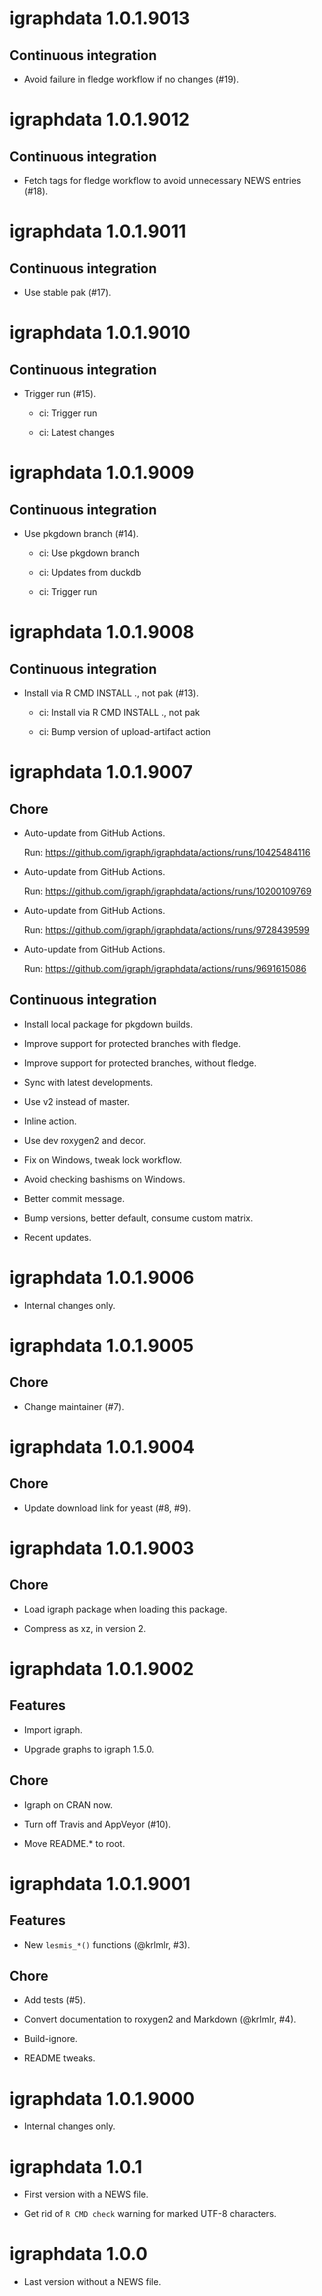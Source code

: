 

# igraphdata 1.0.1.9013

## Continuous integration

- Avoid failure in fledge workflow if no changes (#19).


# igraphdata 1.0.1.9012

## Continuous integration

- Fetch tags for fledge workflow to avoid unnecessary NEWS entries (#18).


# igraphdata 1.0.1.9011

## Continuous integration

- Use stable pak (#17).


# igraphdata 1.0.1.9010

## Continuous integration

  - Trigger run (#15).
    
      - ci: Trigger run
    
      - ci: Latest changes


# igraphdata 1.0.1.9009

## Continuous integration

  - Use pkgdown branch (#14).
    
      - ci: Use pkgdown branch
    
      - ci: Updates from duckdb
    
      - ci: Trigger run


# igraphdata 1.0.1.9008

## Continuous integration

  - Install via R CMD INSTALL ., not pak (#13).
    
      - ci: Install via R CMD INSTALL ., not pak
    
      - ci: Bump version of upload-artifact action


# igraphdata 1.0.1.9007

## Chore

  - Auto-update from GitHub Actions.
    
    Run: https://github.com/igraph/igraphdata/actions/runs/10425484116

  - Auto-update from GitHub Actions.
    
    Run: https://github.com/igraph/igraphdata/actions/runs/10200109769

  - Auto-update from GitHub Actions.
    
    Run: https://github.com/igraph/igraphdata/actions/runs/9728439599

  - Auto-update from GitHub Actions.
    
    Run: https://github.com/igraph/igraphdata/actions/runs/9691615086

## Continuous integration

  - Install local package for pkgdown builds.

  - Improve support for protected branches with fledge.

  - Improve support for protected branches, without fledge.

  - Sync with latest developments.

  - Use v2 instead of master.

  - Inline action.

  - Use dev roxygen2 and decor.

  - Fix on Windows, tweak lock workflow.

  - Avoid checking bashisms on Windows.

  - Better commit message.

  - Bump versions, better default, consume custom matrix.

  - Recent updates.


# igraphdata 1.0.1.9006

- Internal changes only.


# igraphdata 1.0.1.9005

## Chore

- Change maintainer (#7).


# igraphdata 1.0.1.9004

## Chore

- Update download link for yeast (#8, #9).


# igraphdata 1.0.1.9003

## Chore

- Load igraph package when loading this package.

- Compress as xz, in version 2.


# igraphdata 1.0.1.9002

## Features

- Import igraph.

- Upgrade graphs to igraph 1.5.0.

## Chore

- Igraph on CRAN now.

- Turn off Travis and AppVeyor (#10).

- Move README.\* to root.


# igraphdata 1.0.1.9001

## Features

- New `lesmis_*()` functions (@krlmlr, #3).

## Chore

- Add tests (#5).

- Convert documentation to roxygen2 and Markdown (@krlmlr, #4).

- Build-ignore.

- README tweaks.


# igraphdata 1.0.1.9000

- Internal changes only.


# igraphdata 1.0.1

- First version with a NEWS file.

- Get rid of `R CMD check` warning for marked UTF-8 characters.

# igraphdata 1.0.0

- Last version without a NEWS file.
